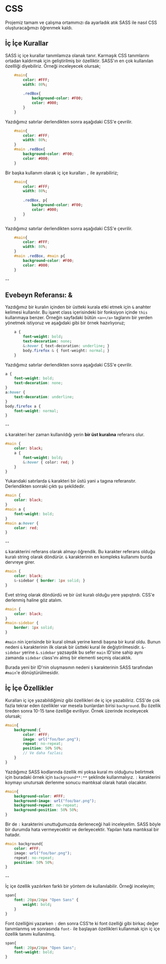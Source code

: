 # CSS 

Projemiz tamam ve çalışma ortamımızı da ayarladık atık SASS ile nasıl CSS oluşturacağımızı öğrenmek kaldı.

## İç İçe Kurallar

SASS iç içe kurallar tanımlamıza olanak tanır. Karmaşık CSS tanımlarını ortadan kaldırmak için geliştirilmiş bir özelliktir. SASS'ın en çok kullanılan özellliği diyebiliriz. Örneği inceleyecek olursak;
```sass
	#main{
		color: #FFF;
		width: 80%;
		
		.redBox{
			background-color: #F00;
			color: #000;
		}
	}
```
Yazdığımız satırlar derlendikten sonra aşağıdaki CSS'e çevrilir.
```css
	#main{
		color: #FFF;
		width: 80%;
	}
	#main .redBox{
		background-color: #F00;
		color: #000;
	}
```

Bir başka kullanım olarak iç içe kuralları `,` ile ayırabiliriz;

```sass
	#main{
		color: #FFF;
		width: 80%;
		
		.redBox, p{
			background-color: #F00;
			color: #000;
		}
	}
```
Yazdığımız satırlar derlendikten sonra aşağıdaki CSS'e çevrilir.
```css
	#main{
		color: #FFF;
		width: 80%;
	}
	#main .redBox, #main p{
		background-color: #F00;
		color: #000;
	}
```

--

## Evebeyn Referansı: &

Yazdığımız bir kuralın içinden bir üstteki kurala etki etmek için `&` anahter kelimesi kullanılır. 
Bu işaret class içerisindeki bir fonksiyon içinde `this` kullanmaya benzer. 
Örneğin sayfadaki bütün `<a></a>` taglarını bir yerden yönetmek istiyoruz ve aşağıdaki gibi bir örnek hazırlıyoruz;

```sass
	a {
		font-weight: bold;
		text-decoration: none;
		&:hover { text-decoration: underline; }
		body.firefox & { font-weight: normal; }
	}
```
Yazdığımız satırlar derlendikten sonra aşağıdaki CSS'e çevrilir.

```css
a {
	font-weight: bold;
	text-decoration: none; 
}
a:hover {
	text-decoration: underline; 
}
body.firefox a {
	font-weight: normal; 
}
```
--

`&` karakteri her zaman kullanıldığı yerin **bir üst kuralına** referans olur.

```sass
#main {
	color: black;
	a {
		font-weight: bold;
		&:hover { color: red; }
	}
}
```
Yukarıdaki satırlarda `&` karakteri bir üstü yani `a` tagına referanstır. Derlendikten sonraki çıktı şu şekildedir.

```css
#main {
	color: black;
}
#main a {
	font-weight: bold; 
}
#main a:hover {
	color: red; 
}
```
--

`&` karakterini referans olarak almayı öğrendik. Bu karakter referans olduğu kuralı string olarak döndürür. `&` karakterinin en kompleks kullanımı burda dervreye girer.
```scss
#main {
	color: black;
	&-sidebar { border: 1px solid; }
}
```
Evet string olarak döndürdü ve bir üst kuralı olduğu yere yapıştırdı. CSS'e derlenmiş haline göz atalım.
```css
#main {
	color: black; 
}
#main-sidebar {
	border: 1px solid;
}
```
`#main` nin içerisinde bir kural olmak yerine kendi başına bir kural oldu. Bunun nedeni `&` karakterinin ilk olarak bir üstteki kural ile değiştirilmesidir.
`&-sidebar` yerine `&.sidebar` yazsaydık bu sefer `main` ID'sine sahip aynı zamanda `sidebar` class'ını almış bir elementi seçmiş olacaktık.

Burada yeni bir ID'nin oluşmasının nedeni `$` karakterinin SASS tarafından `#main`'e dönüştürülmesidir.

## İç İçe Özellikler

Kuralları iç içe yazabildiğimiz gibi özellikleri de iç içe yazabiliriz. 
CSS'de çok fazla tekrar eden özellikler var mesela bunlardan birisi `background`. Bu özellik tireden sonra 10-15 tane özelliğe evriliyor.
Örnek üzerinde inceleyecek olursak;
```scss
#main{
	background:{
		color: #FFF;
		image: url("foo/bar.png");
		repeat: no-repeat;
		position: 50% 50%;
		// Ve daha fazlası
	}
}
```
Yazdığımız SASS kodlarında özellik mi yoksa kural mı olduğunu belirtmek için buradaki örnek için `background**:**` şeklinde kullanmalıyız.
`:` karakterini koymayı unutursak derlenme sonucu mantıksal olarak hatalı olacaktır.
```css
#main{
	background-color: #FFF;
	background-image: url("foo/bar.png");
	background-repeat: no-repeat;
	background-position: 50% 50%;
}
```

Bir de `:` karakterini unuttuğumuzda derleneceği hali inceleyelim. SASS böyle bir durumda hata vermeyecektir ve derleyecektir. Yapılan hata mantıksal bir hatadır.
```css
#main background{
	color: #FFF;
	image: url("foo/bar.png");
	repeat: no-repeat;
	position: 50% 50%;
}
```
--

İç içe özellik yazılırken farklı bir yöntem de kullanılabilir. Örneği inceleyim;
```sass
span{
	font: 20px/24px "Open Sans" {
		weight: bold;
	}
}
```
Font özelliğini yazarken `:` den sonra CSS'te ki font özelliği gibi birkaç değer tanımlanmış ve sonrasında `font-` ile başlayan özellikleri kullanmak için iç içe özellik tanımı kullanılmış.
```css
span{
	font: 20px/24px "Open Sans";
	font-weight: bold;
}
```